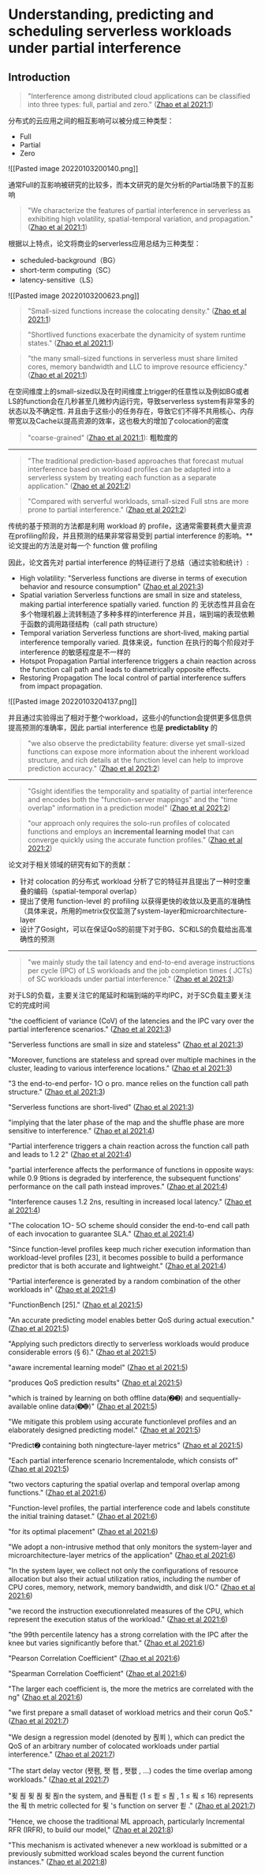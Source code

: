 # Understanding, predicting and scheduling serverless workloads under partial interference
## Introduction

>"Interference among distributed cloud applications can be classified into three types: full, partial and zero." ([Zhao et al 2021:1](zotero://open-pdf/library/items/XCRAAQS7?page=1))

分布式的云应用之间的相互影响可以被分成三种类型：
- Full
- Partial
- Zero

![[Pasted image 20220103200140.png]]

通常Full的互影响被研究的比较多，而本文研究的是欠分析的Partial场景下的互影响

>"We characterize the features of partial interference in serverless as exhibiting high volatility, spatial-temporal variation, and propagation." ([Zhao et al 2021:1](zotero://open-pdf/library/items/XCRAAQS7?page=1))

根据以上特点，论文将商业的serverless应用总结为三种类型：
- scheduled-background（BG）
- short-term computing（SC）
- latency-sensitive（LS）

![[Pasted image 20220103200623.png]]

>"Small-sized functions increase the colocating density." ([Zhao et al 2021:1](zotero://open-pdf/library/items/XCRAAQS7?page=1))

>"Shortlived functions exacerbate the dynamicity of system runtime states." ([Zhao et al 2021:1](zotero://open-pdf/library/items/XCRAAQS7?page=1))

>"the many small-sized functions in serverless must share limited cores, memory bandwidth and LLC to improve resource efficiency." ([Zhao et al 2021:1](zotero://open-pdf/library/items/XCRAAQS7?page=1))

在空间维度上的small-sized以及在时间维度上trigger的任意性以及例如BG或者LS的function会在几秒甚至几微秒内运行完，导致serverless system有非常多的状态以及不确定性. 并且由于这些小的任务存在，导致它们不得不共用核心、内存带宽以及Cache以提高资源的效率，这也极大的增加了colocation的密度

> "coarse-grained" ([Zhao et al 2021:1](zotero://open-pdf/library/items/XCRAAQS7?page=1)): **粗粒度的**

___

>"The traditional prediction-based approaches that forecast mutual interference based on workload profiles can be adapted into a serverless system by treating each function as a separate application." ([Zhao et al 2021:2](zotero://open-pdf/library/items/XCRAAQS7?page=2))

>"Compared with serverful workloads, small-sized Full stns are more prone to partial interference." ([Zhao et al 2021:2](zotero://open-pdf/library/items/XCRAAQS7?page=2))

传统的基于预测的方法都是利用 workload 的 profile，这通常需要耗费大量资源在profiling阶段，并且预测的结果非常容易受到 partial interference 的影响。**论文提出的方法是对每一个 function 做 profiling

因此，论文首先对 partial interference 的特征进行了总结（通过实验和统计）:
- High volatility: 
	"Serverless functions are diverse in terms of execution behavior and resource consumption" ([Zhao et al 2021:3](zotero://open-pdf/library/items/XCRAAQS7?page=3))
- Spatial variation
	Serverless functions are small in size and stateless, making partial interference spatially varied.
	function 的 无状态性并且会在多个物理机器上流转制造了多种多样的interference
	并且，端到端的表现依赖于函数的调用路径结构（call path structure）
- Temporal variation
	Serverless functions are short-lived, making partial interference temporally varied.
	具体来说，function 在执行的每个阶段对于 interference 的敏感程度是不一样的
- Hotspot Propagation
	Partial interference triggers a chain reaction across the function call path and leads to diametrically opposite effects.
- Restoring Propagation
	The local control of partial interference suffers from impact propagation.
	
![[Pasted image 20220103204137.png]]

并且通过实验得出了相对于整个workload，这些小的function会提供更多信息供提高预测的准确率，因此 partial interference 也是 **predictablity** 的

>"we also observe the predictability feature: diverse yet small-sized functions can expose more information about the inherent workload structure, and rich details at the function level can help to improve prediction accuracy." ([Zhao et al 2021:2](zotero://open-pdf/library/items/XCRAAQS7?page=2))

---

>"Gsight identifies the temporality and spatiality of partial interference and encodes both the "function-server mappings" and the "time overlap" information in a prediction model" ([Zhao et al 2021:2](zotero://open-pdf/library/items/XCRAAQS7?page=2))

>"our approach only requires the solo-run profiles of colocated functions and employs an **incremental learning model** that can converge quickly using the accurate function profiles." ([Zhao et al 2021:2](zotero://open-pdf/library/items/XCRAAQS7?page=2))

论文对于相关领域的研究有如下的贡献：
- 针对 colocation 的分布式 workload 分析了它的特征并且提出了一种时空重叠的编码（spatial-temporal overlap）
- 提出了使用 function-level 的 profiling 以获得更快的收敛以及更高的准确性（具体来说，所用的metrix仅仅监测了system-layer和microarchitecture-layer
- 设计了Gosight，可以在保证QoS的前提下对于BG、SC和LS的负载给出高准确性的预测

___
>"we mainly study the tail latency and end-to-end average instructions per cycle (IPC) of LS workloads and the job completion times ( JCTs) of SC workloads under partial interference." ([Zhao et al 2021:3](zotero://open-pdf/library/items/XCRAAQS7?page=3))

对于LS的负载，主要关注它的尾延时和端到端的平均IPC，对于SC负载主要关注它的完成时间


"the coefficient of variance (CoV) of the latencies and the IPC vary over the partial interference scenarios." ([Zhao et al 2021:3](zotero://open-pdf/library/items/XCRAAQS7?page=3))

"Serverless functions are small in size and stateless" ([Zhao et al 2021:3](zotero://open-pdf/library/items/XCRAAQS7?page=3))

"Moreover, functions are stateless and spread over multiple machines in the cluster, leading to various interference locations." ([Zhao et al 2021:3](zotero://open-pdf/library/items/XCRAAQS7?page=3))

"3 the end-to-end perfor- 1○ o pro. mance relies on the function call path structure." ([Zhao et al 2021:3](zotero://open-pdf/library/items/XCRAAQS7?page=3))

"Serverless functions are short-lived" ([Zhao et al 2021:3](zotero://open-pdf/library/items/XCRAAQS7?page=3))

"implying that the later phase of the map and the shuffle phase are more sensitive to interference." ([Zhao et al 2021:4](zotero://open-pdf/library/items/XCRAAQS7?page=4))

"Partial interference triggers a chain reaction across the function call path and leads to 1.2 2" ([Zhao et al 2021:4](zotero://open-pdf/library/items/XCRAAQS7?page=4))

"partial interference affects the performance of functions in opposite ways: while 0.9 9tions is degraded by interference, the subsequent functions' performance on the call path instead improves." ([Zhao et al 2021:4](zotero://open-pdf/library/items/XCRAAQS7?page=4))

"Interference causes 1.2 2ns, resulting in increased local latency." ([Zhao et al 2021:4](zotero://open-pdf/library/items/XCRAAQS7?page=4))

"The colocation 1○- 5○ scheme should consider the end-to-end call path of each invocation to guarantee SLA." ([Zhao et al 2021:4](zotero://open-pdf/library/items/XCRAAQS7?page=4))

"Since function-level profiles keep much richer execution information than workload-level profiles [23], it becomes possible to build a performance predictor that is both accurate and lightweight." ([Zhao et al 2021:4](zotero://open-pdf/library/items/XCRAAQS7?page=4))

"Partial interference is generated by a random combination of the other workloads in" ([Zhao et al 2021:4](zotero://open-pdf/library/items/XCRAAQS7?page=4))

"FunctionBench [25]." ([Zhao et al 2021:5](zotero://open-pdf/library/items/XCRAAQS7?page=5))

"An accurate predicting model enables better QoS during actual execution." ([Zhao et al 2021:5](zotero://open-pdf/library/items/XCRAAQS7?page=5))

"Applying such predictors directly to serverless workloads would produce considerable errors (§ 6)." ([Zhao et al 2021:5](zotero://open-pdf/library/items/XCRAAQS7?page=5))

"aware incremental learning model" ([Zhao et al 2021:5](zotero://open-pdf/library/items/XCRAAQS7?page=5))

"produces QoS prediction results" ([Zhao et al 2021:5](zotero://open-pdf/library/items/XCRAAQS7?page=5))

"which is trained by learning on both offline data(➋➌) and sequentially-available online data(➒➓)" ([Zhao et al 2021:5](zotero://open-pdf/library/items/XCRAAQS7?page=5))

"We mitigate this problem using accurate functionlevel profiles and an elaborately designed predicting model." ([Zhao et al 2021:5](zotero://open-pdf/library/items/XCRAAQS7?page=5))

"Predict➋ containing both ningtecture-layer metrics" ([Zhao et al 2021:5](zotero://open-pdf/library/items/XCRAAQS7?page=5))

"Each partial interference scenario Incrementalode, which consists of" ([Zhao et al 2021:5](zotero://open-pdf/library/items/XCRAAQS7?page=5))

"two vectors capturing the spatial overlap and temporal overlap among functions." ([Zhao et al 2021:6](zotero://open-pdf/library/items/XCRAAQS7?page=6))

"Function-level profiles, the partial interference code and labels constitute the initial training dataset." ([Zhao et al 2021:6](zotero://open-pdf/library/items/XCRAAQS7?page=6))

"for its optimal placement" ([Zhao et al 2021:6](zotero://open-pdf/library/items/XCRAAQS7?page=6))

"We adopt a non-intrusive method that only monitors the system-layer and microarchitecture-layer metrics of the application" ([Zhao et al 2021:6](zotero://open-pdf/library/items/XCRAAQS7?page=6))

"In the system layer, we collect not only the configurations of resource allocation but also their actual utilization ratios, including the number of CPU cores, memory, network, memory bandwidth, and disk I/O." ([Zhao et al 2021:6](zotero://open-pdf/library/items/XCRAAQS7?page=6))

"we record the instruction executionrelated measures of the CPU, which represent the execution status of the workload." ([Zhao et al 2021:6](zotero://open-pdf/library/items/XCRAAQS7?page=6))

"the 99th percentile latency has a strong correlation with the IPC after the knee but varies significantly before that." ([Zhao et al 2021:6](zotero://open-pdf/library/items/XCRAAQS7?page=6))

"Pearson Correlation Coefficient" ([Zhao et al 2021:6](zotero://open-pdf/library/items/XCRAAQS7?page=6))

"Spearman Correlation Coefficient" ([Zhao et al 2021:6](zotero://open-pdf/library/items/XCRAAQS7?page=6))

"The larger each coefficient is, the more the metrics are correlated with the ng" ([Zhao et al 2021:6](zotero://open-pdf/library/items/XCRAAQS7?page=6))

"we first prepare a small dataset of workload metrics and their corun QoS." ([Zhao et al 2021:7](zotero://open-pdf/library/items/XCRAAQS7?page=7))

"We design a regression model (denoted by 푅푀 ), which can predict the QoS of an arbitrary number of colocated workloads under partial interference." ([Zhao et al 2021:7](zotero://open-pdf/library/items/XCRAAQS7?page=7))

"The start delay vector (퐷퐴, 퐷 퐵 , 퐷퐶 , ...) codes the time overlap among workloads." ([Zhao et al 2021:7](zotero://open-pdf/library/items/XCRAAQS7?page=7))

"푖 푆 푖 푆 푖 푆n the system, and 푢푘푙 (1 ≤ 푙 ≤ 푆 , 1 ≤ 푘 ≤ 16) represents the 푘 th metric collected for 푖 's function on server 푙 ." ([Zhao et al 2021:7](zotero://open-pdf/library/items/XCRAAQS7?page=7))

"Hence, we choose the traditional ML approach, particularly Incremental RFR (IRFR), to build our model," ([Zhao et al 2021:8](zotero://open-pdf/library/items/XCRAAQS7?page=8))

"This mechanism is activated whenever a new workload is submitted or a previously submitted workload scales beyond the current function instances." ([Zhao et al 2021:8](zotero://open-pdf/library/items/XCRAAQS7?page=8))
